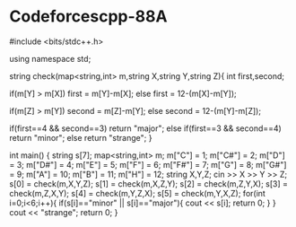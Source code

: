 # Codeforcescpp-88A
#include <bits/stdc++.h>

using namespace std;

string check(map<string,int> m,string X,string Y,string Z){
  int first,second;
  
  if(m[Y] > m[X])
    first = m[Y]-m[X];
  else
    first = 12-(m[X]-m[Y]);
  
  if(m[Z] > m[Y])
    second = m[Z]-m[Y];
  else
    second = 12-(m[Y]-m[Z]);
  
  if(first==4 && second==3)
    return "major";
  else if(first==3 && second==4)
    return "minor";
  else 
    return "strange";
}

int main() {
  string s[7];
	map<string,int> m;
  m["C"] = 1;
  m["C#"] = 2;
  m["D"] = 3;
  m["D#"] = 4;
  m["E"] = 5;
  m["F"] = 6;
  m["F#"] = 7;
  m["G"] = 8;
  m["G#"] = 9;
  m["A"] = 10;
  m["B"] = 11;
  m["H"] = 12;
  string X,Y,Z;
  cin >> X >> Y >> Z;
  s[0] = check(m,X,Y,Z);
  s[1] = check(m,X,Z,Y);
  s[2] = check(m,Z,Y,X);
  s[3] = check(m,Z,X,Y);
  s[4] = check(m,Y,Z,X);
  s[5] = check(m,Y,X,Z);
  for(int i=0;i<6;i++){
    if(s[i]=="minor" || s[i]=="major"){
      cout << s[i];
      return 0;
    }
  }
  cout << "strange";
	return 0;
}
